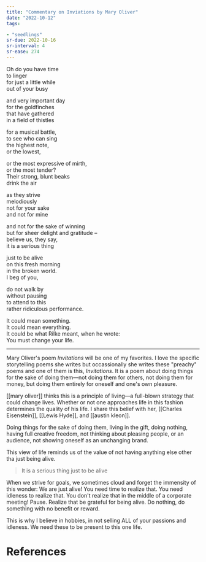 ```yaml
---
title: "Commentary on Inviations by Mary Oliver"
date: "2022-10-12"
tags:

- "seedlings"
sr-due: 2022-10-16
sr-interval: 4
sr-ease: 274
---
```


Oh do you have time  
to linger  
for just a little while  
out of your busy

and very important day  
for the goldfinches  
that have gathered  
in a field of thistles

for a musical battle,  
to see who can sing  
the highest note,  
or the lowest,

or the most expressive of mirth,  
or the most tender?  
Their strong, blunt beaks  
drink the air

as they strive  
melodiously  
not for your sake  
and not for mine

and not for the sake of winning  
but for sheer delight and gratitude –  
believe us, they say,  
it is a serious thing

just to be alive  
on this fresh morning  
in the broken world.  
I beg of you,

do not walk by  
without pausing  
to attend to this  
rather ridiculous performance.

It could mean something.  
It could mean everything.  
It could be what Rilke meant, when he wrote:  
You must change your life.

***

Mary Oliver's poem *Invitations* will be one of my favorites. I love the specific storytelling poems she writes but occassionally she writes these "preachy" poems and one of them is this, *Invitations*. It is a poem about doing things for the sake of doing them—not doing them for others, not doing them for money, but doing them entirely for oneself and one's own pleasure.

[[mary oliver]] thinks this is a principle of living—a full-blown strategy that could change lives. Whether or not one approaches life in this fashion determines the quality of his life. I share this belief with her, [[Charles Eisenstein]], [[Lewis Hyde]], and [[austin kleon]].

Doing things for the sake of doing them, living in the gift, doing nothing, having full creative freedom, not thinking about pleasing people, or an audience, not showing oneself as an unchanging brand.

This view of life reminds us of the value of not having anything else other tha just being alive.

>It is a serious thing just to be alive

When we strive for goals, we sometimes cloud and forget the immensity of this wonder: We are just alive! You need time to realize that. You need idleness to realize that. You don't realize that in the middle of a corporate meeting! Pause. Realize that be grateful for being alive. Do nothing, do something with no benefit or reward.

This is why I believe in hobbies, in not selling ALL of your passions and idleness. We need these to be present to this one life.

# References